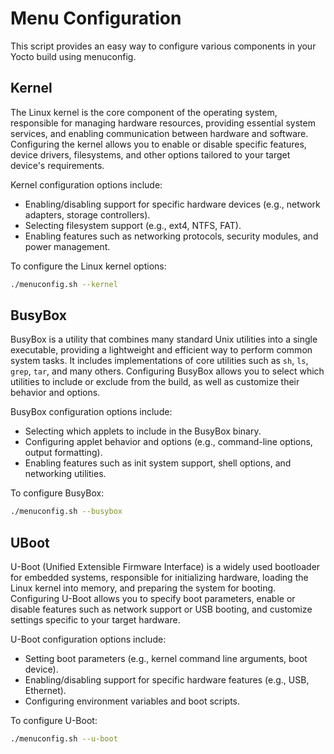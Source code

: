 # Menu Configuration

This script provides an easy way to configure various components in your Yocto build using menuconfig.

## Kernel

The Linux kernel is the core component of the operating system, responsible for managing hardware resources, providing essential system services, and enabling communication between hardware and software. Configuring the kernel allows you to enable or disable specific features, device drivers, filesystems, and other options tailored to your target device's requirements.

Kernel configuration options include:
- Enabling/disabling support for specific hardware devices (e.g., network adapters, storage controllers).
- Selecting filesystem support (e.g., ext4, NTFS, FAT).
- Enabling features such as networking protocols, security modules, and power management.

To configure the Linux kernel options:

```bash
./menuconfig.sh --kernel
```

## BusyBox

BusyBox is a utility that combines many standard Unix utilities into a single executable, providing a lightweight and efficient way to perform common system tasks. It includes implementations of core utilities such as `sh`, `ls`, `grep`, `tar`, and many others. Configuring BusyBox allows you to select which utilities to include or exclude from the build, as well as customize their behavior and options.

BusyBox configuration options include:
- Selecting which applets to include in the BusyBox binary.
- Configuring applet behavior and options (e.g., command-line options, output formatting).
- Enabling features such as init system support, shell options, and networking utilities.

To configure BusyBox:

```bash
./menuconfig.sh --busybox
```

## UBoot

U-Boot (Unified Extensible Firmware Interface) is a widely used bootloader for embedded systems, responsible for initializing hardware, loading the Linux kernel into memory, and preparing the system for booting. Configuring U-Boot allows you to specify boot parameters, enable or disable features such as network support or USB booting, and customize settings specific to your target hardware.

U-Boot configuration options include:
- Setting boot parameters (e.g., kernel command line arguments, boot device).
- Enabling/disabling support for specific hardware features (e.g., USB, Ethernet).
- Configuring environment variables and boot scripts.

To configure U-Boot:

```bash
./menuconfig.sh --u-boot
```
